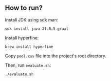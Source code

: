 ## How to run?
Install JDK using sdk man:
```
sdk install java 21.0.5-graal
```
Install hyperfine:
```
brew install hyperfine
```
Copy `pool.csv` file into the project's root directory.

Then, run `evaluate.sh`:
```
./evaluate.sh
```
